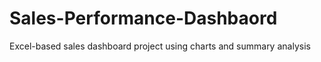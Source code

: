 # Sales-Performance-Dashbaord
Excel-based sales dashboard project using charts and summary analysis
